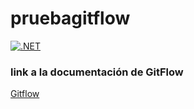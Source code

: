 # pruebagitflow

[![.NET](https://github.com/jmacboy/pruebagitflow/actions/workflows/main.yml/badge.svg)](https://github.com/jmacboy/pruebagitflow/actions/workflows/main.yml)

### link a la documentación de GitFlow
[Gitflow](https://www.atlassian.com/git/tutorials/comparing-workflows/gitflow-workflow)
